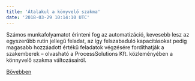 ```yaml
---
title: 'Átalakul a könyvelő szakma'
date: '2018-03-29 10:14:10 UTC'
---
```


Számos munkafolyamatot érinteni fog az automatizáció, kevesebb lesz az egyszerűbb rutin jellegű feladat, az így felszabaduló kapacitásokat pedig magasabb hozzáadott értékű feladatok végzésére fordíthatják a szakemberek – olvasható a ProcessSolutions Kft. közleményében a könnyvelő szakma változásairól.


[Bővebben](https://ift.tt/2GlivZQ)
